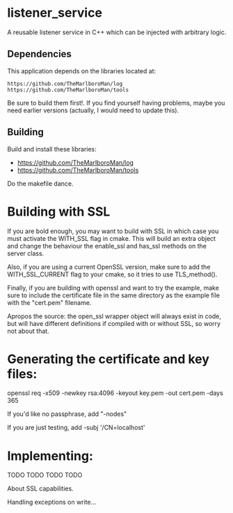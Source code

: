 # listener_service

A reusable listener service in C++ which can be injected with arbitrary logic.

## Dependencies

This application depends on the libraries located at:

	https://github.com/TheMarlboroMan/log
	https://github.com/TheMarlboroMan/tools

Be sure to build them first!. If you find yourself having problems, maybe you need earlier versions (actually, I would need to update this).

## Building

Build and install these libraries:

- https://github.com/TheMarlboroMan/log
- https://github.com/TheMarlboroMan/tools

Do the makefile dance.

# Building with SSL

If you are bold enough, you may want to build with SSL in which case you must
activate the WITH_SSL flag in cmake. This will build an extra object and change the behaviour the enable_ssl and has_ssl methods on the server class.

Also, if you are using a current OpenSSL version, make sure to add the WITH_SSL_CURRENT
flag to your cmake, so it tries to use TLS_method().

Finally, if you are building with openssl and want to try the example, make sure
to include the certificate file in the same directory as the example file
with the "cert.pem" filename.

Apropos the source: the open_ssl wrapper object will always exist in code, but
will have different definitions if compiled with or without SSL, so worry not
about that.

# Generating the certificate and key files:

openssl req -x509 -newkey rsa:4096 -keyout key.pem -out cert.pem -days 365

If you'd like no passphrase, add "-nodes"

If you are just testing, add -subj '/CN=localhost'

# Implementing:

TODO TODO TODO TODO

About SSL capabilities.

Handling exceptions on write...
